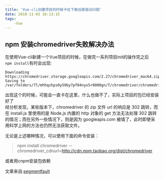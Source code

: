 ```yaml
---
title: 'Vue-cli创建项目的时候卡在下载谷歌驱动问题'
date: 2018-11-03 16:13:15
tags:
    -Vue
---
```


## npm 安装chromedriver失败解决办法

在使用Vue-cli新建一个Vue项目的时候，在做完一系列项目init的操作完之后  
`npm install`有时会出现:
```
Downloading https://chromedriver.storage.googleapis.com/2.27/chromedriver_mac64.zip
Saving to  /var/folders/7l/mhhqzhps0y59by7pf04nyx5r0000gn/T/chromedriver/chromedriver_mac64.zip
```
出现这个的时候，可能会一直卡在这里，什么也做不了，实际上项目的包已经安装好了  
经分析发现，某些版本下，chromedriver 的 zip 文件 url 的响应是 302 跳转，而在 install.js 里使用的是 Node.js 内置的 http 对象的 get 方法无法处理 302 跳转的情况；而在另外一些情况下，则是因为 googleapis.com 被墙了，此时即使采用科学上网的方法也仍然无法获取文件。

无论是上述哪种情况，可以使用下面的命令安装：

>npm install chromedriver --chromedriver_cdnurl=http://cdn.npm.taobao.org/dist/chromedriver

或者用cnpm安装包依赖

文章来自:[segmentfault](https://segmentfault.com/a/1190000008310875)